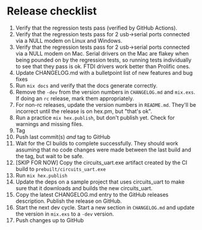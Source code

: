 # Release checklist

  1. Verify that the regression tests pass (verified by GitHub Actions).
  2. Verify that the regression tests pass for 2 usb->serial ports connected via
     a NULL modem on Linux and Windows.
  3. Verify that the regression tests pass for 2 usb->serial ports connected via
     a NULL modem on Mac. Serial drivers on the Mac are flakey when being pounded on by
     the regression tests, so running tests individually to see that they pass
     is ok. FTDI drivers work better than Prolific ones.
  4. Update CHANGELOG.md with a bulletpoint list of new features and bug fixes
  5. Run `mix docs` and verify that the docs generate correctly.
  6. Remove the `-dev` from the version numbers in `CHANGELOG.md` and `mix.exs`. If
     doing an `rc` release, mark them appropriately.
  7. For non-rc releases, update the version numbers in `README.md`. They'll be
     incorrect until the release is on hex.pm, but "that's ok".
  8. Run a practice `mix hex.publish`, but don't publish yet. Check for warnings
     and missing files.
  9. Tag
  10. Push last commit(s) *and* tag to GitHub
  11. Wait for the CI builds to complete successfully. They should work
      assuming that no code changes were made between the last build and the tag,
      but wait to be safe.
  12. [SKIP FOR NOW] Copy the circuits_uart.exe artifact created by the CI build to `prebuilt/circuits_uart.exe`
  13. Run `mix hex.publish`
  14. Update the deps on a sample project that uses circuits_uart to make sure that it
      downloads and builds the new circuits_uart.
  15. Copy the latest CHANGELOG.md entry to the GitHub releases description.
      Publish the release on GitHub.
  16. Start the next dev cycle. Start a new section in `CHANGELOG.md` and
      update the version in `mix.exs` to a `-dev` version.
  17. Push changes up to GitHub


